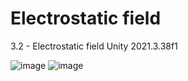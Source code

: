 # Electrostatic field

3.2 - Electrostatic field
Unity 2021.3.38f1

![image](https://i.ibb.co/Fbws6xtX/photo-2025-04-05-01-58-29.jpg)
![image](https://i.postimg.cc/KjQR3nGV/image.png)